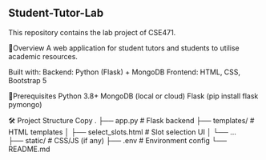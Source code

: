 ## Student-Tutor-Lab
This repository contains the lab project of CSE471.

📌Overview
A web application for student tutors and students to utilise academic resources.

Built with:
Backend: Python (Flask) + MongoDB
Frontend: HTML, CSS, Bootstrap 5


🚀Prerequisites
Python 3.8+
MongoDB (local or cloud)
Flask (pip install flask pymongo)

🛠️ Project Structure
Copy
.
├── app.py                # Flask backend
├── templates/            # HTML templates
│   ├── select_slots.html # Slot selection UI
│   └── ...  
├── static/               # CSS/JS (if any)
├── .env                  # Environment config
└── README.md

